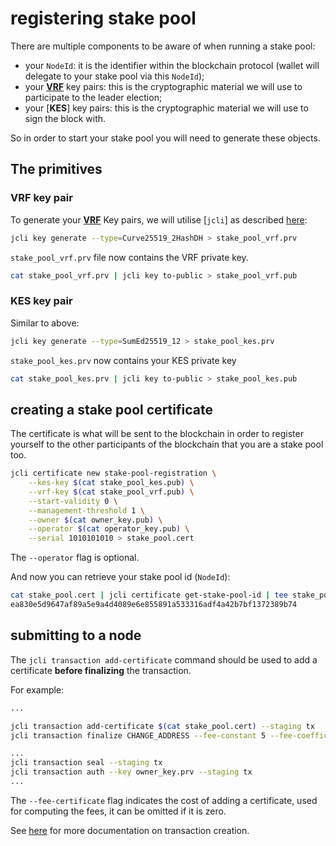 # registering stake pool

There are multiple components to be aware of when running a stake pool:

* your `NodeId`: it is the identifier within the blockchain protocol (wallet
  will delegate to your stake pool via this `NodeId`);
* your [**VRF**] key pairs: this is the cryptographic material we will use to participate
  to the leader election;
* your [**KES**] key pairs: this is the cryptographic material we will use to sign the
  block with.

So in order to start your stake pool you will need to generate these objects.

## The primitives

### VRF key pair

To generate your [**VRF**] Key pairs, we will utilise [`jcli`] as described
[here](../jcli/key.md):

```sh
jcli key generate --type=Curve25519_2HashDH > stake_pool_vrf.prv
```

`stake_pool_vrf.prv` file now contains the VRF private key.

```sh
cat stake_pool_vrf.prv | jcli key to-public > stake_pool_vrf.pub
```

### KES key pair

Similar to above:

```sh
jcli key generate --type=SumEd25519_12 > stake_pool_kes.prv
```

`stake_pool_kes.prv` now contains your KES private key

```sh
cat stake_pool_kes.prv | jcli key to-public > stake_pool_kes.pub
```

## creating a stake pool certificate

The certificate is what will be sent to the blockchain in order to register
yourself to the other participants of the blockchain that you are a stake
pool too.

```sh
jcli certificate new stake-pool-registration \
    --kes-key $(cat stake_pool_kes.pub) \
    --vrf-key $(cat stake_pool_vrf.pub) \
    --start-validity 0 \
    --management-threshold 1 \
    --owner $(cat owner_key.pub) \
    --operator $(cat operator_key.pub) \
    --serial 1010101010 > stake_pool.cert
```

The `--operator` flag is optional.

And now you can retrieve your stake pool id (`NodeId`):

```sh
cat stake_pool.cert | jcli certificate get-stake-pool-id | tee stake_pool.id
ea830e5d9647af89a5e9a4d4089e6e855891a533316adf4a42b7bf1372389b74
```

[**VRF**]: https://en.wikipedia.org/wiki/Verifiable_random_function

## submitting to a node

The `jcli transaction add-certificate` command should be used to add a certificate **before finalizing** the transaction.

For example:

```sh
...

jcli transaction add-certificate $(cat stake_pool.cert) --staging tx
jcli transaction finalize CHANGE_ADDRESS --fee-constant 5 --fee-coefficient 2 --fee-certificate 2 --staging tx

...
jcli transaction seal --staging tx
jcli transaction auth --key owner_key.prv --staging tx
...
```

The `--fee-certificate` flag indicates the cost of adding a certificate, used for computing the fees, it can be omitted if it is zero.

See [here](../jcli/transaction.md) for more documentation on transaction creation.
